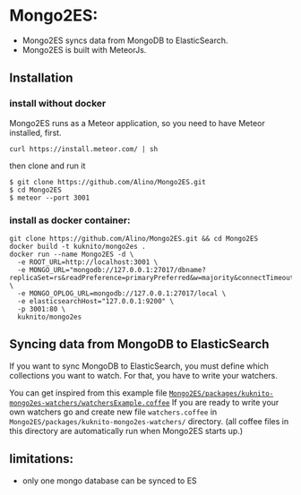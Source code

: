 # Mongo2ES:

- Mongo2ES syncs data from MongoDB to ElasticSearch.
- Mongo2ES is built with MeteorJs.

## Installation
### install without docker
Mongo2ES runs as a Meteor application, so you need to have Meteor installed, first.
```shell
curl https://install.meteor.com/ | sh
```
then clone and run it
```shell
$ git clone https://github.com/Alino/Mongo2ES.git
$ cd Mongo2ES
$ meteor --port 3001
```
### install as docker container:
```shell
git clone https://github.com/Alino/Mongo2ES.git && cd Mongo2ES
docker build -t kuknito/mongo2es .
docker run --name Mongo2ES -d \
  -e ROOT_URL=http://localhost:3001 \
  -e MONGO_URL="mongodb://127.0.0.1:27017/dbname?replicaSet=rs&readPreference=primaryPreferred&w=majority&connectTimeoutMS=60000&socketTimeoutMS=60000" \
  -e MONGO_OPLOG_URL=mongodb://127.0.0.1:27017/local \
  -e elasticsearchHost="127.0.0.1:9200" \
  -p 3001:80 \
  kuknito/mongo2es
```

## Syncing data from MongoDB to ElasticSearch
If you want to sync MongoDB to ElasticSearch, you must define which collections you want to watch.
For that, you have to write your watchers.

You can get inspired from this example file [```Mongo2ES/packages/kuknito-mongo2es-watchers/watchersExample.coffee```](https://github.com/Alino/Mongo2ES/blob/master/packages/kuknito-mongo2es-watchers/watchersExample.coffee)
If you are ready to write your own watchers go and create new file ```watchers.coffee``` in ```Mongo2ES/packages/kuknito-mongo2es-watchers/``` directory.
(all coffee files in this directory are automatically run when Mongo2ES starts up.)



## limitations:
- only one mongo database can be synced to ES
